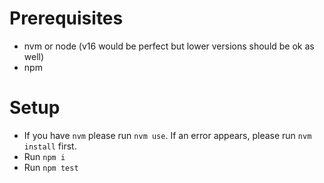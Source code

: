 # Prerequisites

- nvm or node (v16 would be perfect but lower versions should be ok as well)
- npm

# Setup

- If you have `nvm` please run `nvm use`. If an error appears, please run `nvm install` first.
- Run `npm i`
- Run `npm test`
